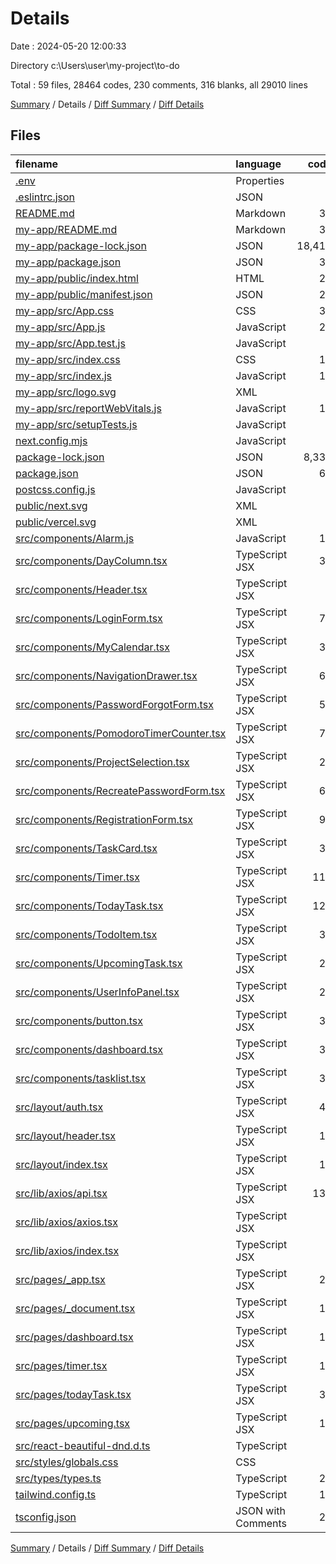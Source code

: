# Details

Date : 2024-05-20 12:00:33

Directory c:\\Users\\user\\my-project\\to-do

Total : 59 files,  28464 codes, 230 comments, 316 blanks, all 29010 lines

[Summary](results.md) / Details / [Diff Summary](diff.md) / [Diff Details](diff-details.md)

## Files
| filename | language | code | comment | blank | total |
| :--- | :--- | ---: | ---: | ---: | ---: |
| [.env](/.env) | Properties | 1 | 0 | 1 | 2 |
| [.eslintrc.json](/.eslintrc.json) | JSON | 3 | 0 | 1 | 4 |
| [README.md](/README.md) | Markdown | 31 | 0 | 16 | 47 |
| [my-app/README.md](/my-app/README.md) | Markdown | 38 | 0 | 33 | 71 |
| [my-app/package-lock.json](/my-app/package-lock.json) | JSON | 18,410 | 0 | 1 | 18,411 |
| [my-app/package.json](/my-app/package.json) | JSON | 38 | 0 | 1 | 39 |
| [my-app/public/index.html](/my-app/public/index.html) | HTML | 20 | 23 | 1 | 44 |
| [my-app/public/manifest.json](/my-app/public/manifest.json) | JSON | 25 | 0 | 1 | 26 |
| [my-app/src/App.css](/my-app/src/App.css) | CSS | 33 | 0 | 6 | 39 |
| [my-app/src/App.js](/my-app/src/App.js) | JavaScript | 23 | 0 | 3 | 26 |
| [my-app/src/App.test.js](/my-app/src/App.test.js) | JavaScript | 7 | 0 | 2 | 9 |
| [my-app/src/index.css](/my-app/src/index.css) | CSS | 12 | 0 | 2 | 14 |
| [my-app/src/index.js](/my-app/src/index.js) | JavaScript | 12 | 3 | 3 | 18 |
| [my-app/src/logo.svg](/my-app/src/logo.svg) | XML | 1 | 0 | 0 | 1 |
| [my-app/src/reportWebVitals.js](/my-app/src/reportWebVitals.js) | JavaScript | 12 | 0 | 2 | 14 |
| [my-app/src/setupTests.js](/my-app/src/setupTests.js) | JavaScript | 1 | 4 | 1 | 6 |
| [next.config.mjs](/next.config.mjs) | JavaScript | 4 | 1 | 2 | 7 |
| [package-lock.json](/package-lock.json) | JSON | 8,333 | 0 | 1 | 8,334 |
| [package.json](/package.json) | JSON | 68 | 0 | 1 | 69 |
| [postcss.config.js](/postcss.config.js) | JavaScript | 6 | 0 | 1 | 7 |
| [public/next.svg](/public/next.svg) | XML | 1 | 0 | 0 | 1 |
| [public/vercel.svg](/public/vercel.svg) | XML | 1 | 0 | 0 | 1 |
| [src/components/Alarm.js](/src/components/Alarm.js) | JavaScript | 10 | 0 | 3 | 13 |
| [src/components/DayColumn.tsx](/src/components/DayColumn.tsx) | TypeScript JSX | 37 | 0 | 5 | 42 |
| [src/components/Header.tsx](/src/components/Header.tsx) | TypeScript JSX | 7 | 0 | 2 | 9 |
| [src/components/LoginForm.tsx](/src/components/LoginForm.tsx) | TypeScript JSX | 71 | 2 | 8 | 81 |
| [src/components/MyCalendar.tsx](/src/components/MyCalendar.tsx) | TypeScript JSX | 32 | 0 | 7 | 39 |
| [src/components/NavigationDrawer.tsx](/src/components/NavigationDrawer.tsx) | TypeScript JSX | 63 | 0 | 7 | 70 |
| [src/components/PasswordForgotForm.tsx](/src/components/PasswordForgotForm.tsx) | TypeScript JSX | 55 | 0 | 7 | 62 |
| [src/components/PomodoroTimerCounter.tsx](/src/components/PomodoroTimerCounter.tsx) | TypeScript JSX | 74 | 0 | 12 | 86 |
| [src/components/ProjectSelection.tsx](/src/components/ProjectSelection.tsx) | TypeScript JSX | 22 | 0 | 5 | 27 |
| [src/components/RecreatePasswordForm.tsx](/src/components/RecreatePasswordForm.tsx) | TypeScript JSX | 64 | 0 | 11 | 75 |
| [src/components/RegistrationForm.tsx](/src/components/RegistrationForm.tsx) | TypeScript JSX | 98 | 0 | 8 | 106 |
| [src/components/TaskCard.tsx](/src/components/TaskCard.tsx) | TypeScript JSX | 32 | 0 | 5 | 37 |
| [src/components/Timer.tsx](/src/components/Timer.tsx) | TypeScript JSX | 112 | 1 | 12 | 125 |
| [src/components/TodayTask.tsx](/src/components/TodayTask.tsx) | TypeScript JSX | 120 | 0 | 10 | 130 |
| [src/components/TodoItem.tsx](/src/components/TodoItem.tsx) | TypeScript JSX | 35 | 3 | 9 | 47 |
| [src/components/UpcomingTask.tsx](/src/components/UpcomingTask.tsx) | TypeScript JSX | 27 | 0 | 7 | 34 |
| [src/components/UserInfoPanel.tsx](/src/components/UserInfoPanel.tsx) | TypeScript JSX | 29 | 0 | 6 | 35 |
| [src/components/button.tsx](/src/components/button.tsx) | TypeScript JSX | 39 | 0 | 3 | 42 |
| [src/components/dashboard.tsx](/src/components/dashboard.tsx) | TypeScript JSX | 34 | 1 | 6 | 41 |
| [src/components/tasklist.tsx](/src/components/tasklist.tsx) | TypeScript JSX | 39 | 1 | 7 | 47 |
| [src/layout/auth.tsx](/src/layout/auth.tsx) | TypeScript JSX | 43 | 1 | 6 | 50 |
| [src/layout/header.tsx](/src/layout/header.tsx) | TypeScript JSX | 11 | 2 | 2 | 15 |
| [src/layout/index.tsx](/src/layout/index.tsx) | TypeScript JSX | 15 | 1 | 1 | 17 |
| [src/lib/axios/api.tsx](/src/lib/axios/api.tsx) | TypeScript JSX | 139 | 43 | 23 | 205 |
| [src/lib/axios/axios.tsx](/src/lib/axios/axios.tsx) | TypeScript JSX | 0 | 37 | 9 | 46 |
| [src/lib/axios/index.tsx](/src/lib/axios/index.tsx) | TypeScript JSX | 0 | 104 | 20 | 124 |
| [src/pages/_app.tsx](/src/pages/_app.tsx) | TypeScript JSX | 27 | 1 | 3 | 31 |
| [src/pages/_document.tsx](/src/pages/_document.tsx) | TypeScript JSX | 12 | 0 | 2 | 14 |
| [src/pages/dashboard.tsx](/src/pages/dashboard.tsx) | TypeScript JSX | 11 | 0 | 4 | 15 |
| [src/pages/timer.tsx](/src/pages/timer.tsx) | TypeScript JSX | 10 | 0 | 5 | 15 |
| [src/pages/todayTask.tsx](/src/pages/todayTask.tsx) | TypeScript JSX | 36 | 0 | 8 | 44 |
| [src/pages/upcoming.tsx](/src/pages/upcoming.tsx) | TypeScript JSX | 11 | 1 | 4 | 16 |
| [src/react-beautiful-dnd.d.ts](/src/react-beautiful-dnd.d.ts) | TypeScript | 1 | 0 | 0 | 1 |
| [src/styles/globals.css](/src/styles/globals.css) | CSS | 6 | 0 | 2 | 8 |
| [src/types/types.ts](/src/types/types.ts) | TypeScript | 22 | 1 | 4 | 27 |
| [tailwind.config.ts](/tailwind.config.ts) | TypeScript | 19 | 0 | 2 | 21 |
| [tsconfig.json](/tsconfig.json) | JSON with Comments | 21 | 0 | 2 | 23 |

[Summary](results.md) / Details / [Diff Summary](diff.md) / [Diff Details](diff-details.md)